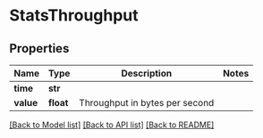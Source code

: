 # StatsThroughput

## Properties
Name | Type | Description | Notes
------------ | ------------- | ------------- | -------------
**time** | **str** |  | 
**value** | **float** | Throughput in bytes per second | 

[[Back to Model list]](../README.md#documentation-for-models) [[Back to API list]](../README.md#documentation-for-api-endpoints) [[Back to README]](../README.md)

